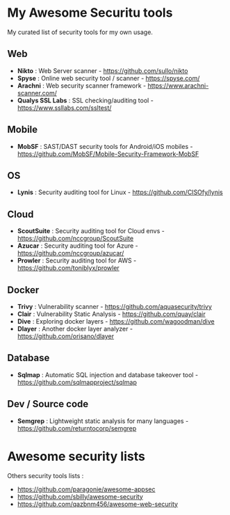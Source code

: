 # My Awesome Securitu tools
My curated list of security tools for my own usage.

## Web
* **Nikto** : Web Server scanner - https://github.com/sullo/nikto
* **Spyse** : Online web security tool / scanner - https://spyse.com/
* **Arachni** : Web security scanner framework - https://www.arachni-scanner.com/
* **Qualys SSL Labs** : SSL checking/auditing tool - https://www.ssllabs.com/ssltest/

## Mobile
* **MobSF** : SAST/DAST security tools for Android/iOS mobiles - https://github.com/MobSF/Mobile-Security-Framework-MobSF

## OS 
* **Lynis** : Security auditing tool for Linux - https://github.com/CISOfy/lynis

## Cloud
* **ScoutSuite** : Security auditing tool for Cloud envs - https://github.com/nccgroup/ScoutSuite
* **Azucar** : Security auditing tool for Azure - https://github.com/nccgroup/azucar/
* **Prowler** : Security auditing tool for AWS - https://github.com/toniblyx/prowler


## Docker
* **Trivy** : Vulnerability scanner - https://github.com/aquasecurity/trivy
* **Clair** : Vulnerability Static Analysis - https://github.com/quay/clair
* **Dive** : Exploring docker layers - https://github.com/wagoodman/dive
* **Dlayer** : Another docker layer analyzer - https://github.com/orisano/dlayer

## Database 
* **Sqlmap** : Automatic SQL injection and database takeover tool - https://github.com/sqlmapproject/sqlmap

## Dev / Source code 
* **Semgrep** : Lightweight static analysis for many languages - https://github.com/returntocorp/semgrep 

# Awesome security lists 
Others security tools lists :
* https://github.com/paragonie/awesome-appsec
* https://github.com/sbilly/awesome-security
* https://github.com/qazbnm456/awesome-web-security


